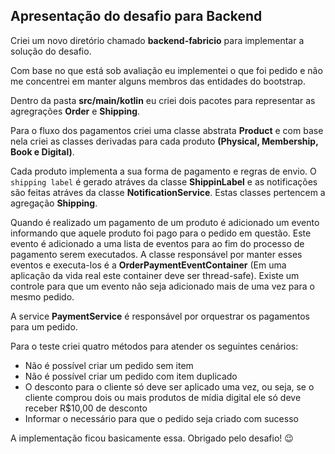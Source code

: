 ## Apresentação do desafio para Backend

Criei um novo diretório chamado **backend-fabricio** para implementar a solução do desafio.

Com base no que está sob avaliação eu implementei o que foi pedido e não me concentrei em manter alguns membros das entidades do bootstrap.

Dentro da pasta **src/main/kotlin** eu criei dois pacotes para representar as agregrações **Order** e **Shipping**.

Para o fluxo dos pagamentos criei uma classe abstrata **Product** e com base nela criei as classes derivadas para cada produto **(Physical, Membership, Book e Digital)**.

Cada produto implementa a sua forma de pagamento e regras de envio. O `shipping label` é gerado atráves da classe **ShippinLabel** e as notificações são feitas atráves da classe **NotificationService**. Estas classes pertencem a agregação **Shipping**.

Quando é realizado um pagamento de um produto é adicionado um evento informando que aquele produto foi pago para o pedido em questão. Este evento é adicionado a uma lista de eventos para ao fim do processo de pagamento serem executados. A classe responsável por manter esses eventos e executa-los é a **OrderPaymentEventContainer** (Em uma aplicação da vida real este container deve ser thread-safe). Existe um controle para que um evento não seja adicionado mais de uma vez para o mesmo pedido.

A service **PaymentService** é responsável por orquestrar os pagamentos para um pedido.

Para o teste criei quatro métodos para atender os seguintes cenários:

- Não é possível criar um pedido sem item
- Não é possível criar um pedido com item duplicado
- O desconto para o cliente só deve ser aplicado uma vez, ou seja, se o cliente comprou dois ou mais produtos de mídia digital ele só deve receber R$10,00 de desconto
- Informar o necessário para que o pedido seja criado com sucesso

A implementação ficou basicamente essa. Obrigado pelo desafio! 😉